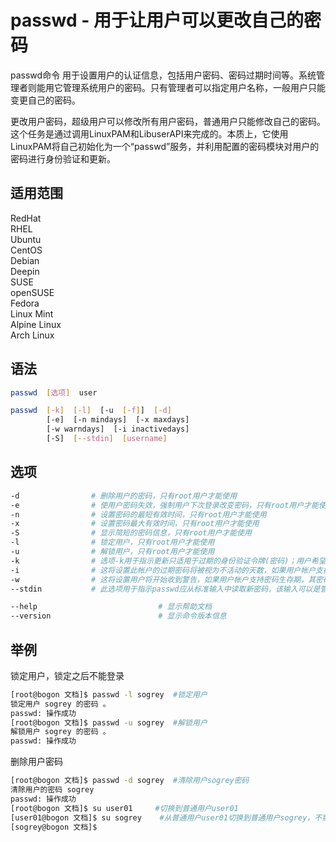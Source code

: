 # passwd - 用于让用户可以更改自己的密码
passwd命令 用于设置用户的认证信息，包括用户密码、密码过期时间等。系统管理者则能用它管理系统用户的密码。只有管理者可以指定用户名称，一般用户只能变更自己的密码。

更改用户密码，超级用户可以修改所有用户密码，普通用户只能修改自己的密码。这个任务是通过调用LinuxPAM和LibuserAPI来完成的。本质上，它使用LinuxPAM将自己初始化为一个“passwd”服务，并利用配置的密码模块对用户的密码进行身份验证和更新。

## 适用范围

<!-- <div class="svg linux">Linux</div> -->
<div class="svg redhat">RedHat</div>
<div class="svg rhel">RHEL</div>
<div class="svg ubuntu">Ubuntu</div>
<div class="svg centos">CentOS</div>
<div class="svg debian">Debian</div>
<div class="svg deepin">Deepin</div>
<div class="svg suse">SUSE</div>
<div class="svg opensuse">openSUSE</div>
<div class="svg fedora">Fedora</div>
<div class="svg linuxmint">Linux Mint</div>
<!-- <div class="svg mxlinux">MX Linux</div> -->
<div class="svg alpinelinux">Alpine Linux</div>
<div class="svg archlinux">Arch Linux</div>

## 语法

``` bash
passwd  [选项]  user

passwd  [-k]  [-l]  [-u  [-f]]  [-d]
        [-e]  [-n mindays]  [-x maxdays]
        [-w warndays]  [-i inactivedays]
        [-S]  [--stdin]  [username]
```

## 选项

``` bash
-d                # 删除用户的密码，只有root用户才能使用
-e                # 使用户密码失效，强制用户下次登录改变密码，只有root用户才能使用
-n                # 设置密码的最短有效时间，只有root用户才能使用
-x                # 设置密码最大有效时间，只有root用户才能使用
-S                # 显示简短的密码信息，只有root用户才能使用
-l                # 锁定用户，只有root用户才能使用
-u                # 解锁用户，只有root用户才能使用
-k                # 选项-k用于指示更新只适用于过期的身份验证令牌(密码)；用户希望像以前一样保留其未过期的令牌。
-i                # 这将设置此帐户的过期密码将被视为不活动的天数，如果用户帐户支持密码生存期，则应禁用该帐户。只对根用户可用。
-w                # 这将设置用户将开始收到警告，如果用户帐户支持密码生存期，其密码将过期的天数。只对根用户可用。
--stdin           # 此选项用于指示passwd应从标准输入中读取新密码，该输入可以是管道。

--help                           # 显示帮助文档
--version                        # 显示命令版本信息
```
## 举例
锁定用户，锁定之后不能登录
``` bash
[root@bogon 文档]$ passwd -l sogrey  #锁定用户
锁定用户 sogrey 的密码 。
passwd: 操作成功
[root@bogon 文档]$ passwd -u sogrey  #解锁用户
解锁用户 sogrey 的密码 。
passwd: 操作成功
```
删除用户密码
``` bash
[root@bogon 文档]$ passwd -d sogrey  #清除用户sogrey密码
清除用户的密码 sogrey
passwd: 操作成功
[root@bogon 文档]$ su user01     #切换到普通用户user01
[user01@bogon 文档]$ su sogrey    #从普通用户user01切换到普通用户sogrey，不需要密码
[sogrey@bogon 文档]$
```